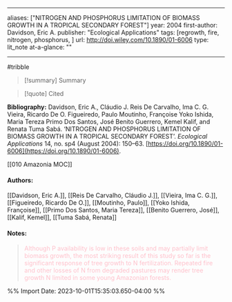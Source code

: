   
---
aliases: ["NITROGEN AND PHOSPHORUS LIMITATION OF BIOMASS GROWTH IN A TROPICAL SECONDARY FOREST"] 
year: 2004 
first-author: Davidson, Eric A.
publisher: "Ecological Applications" 
tags: [regrowth, fire, nitrogen, phosphorus, ]
url: http://doi.wiley.com/10.1890/01-6006 
type: lit_note
at-a-glance: ""

--- 
#tribble
>[!summary] Summary

>[!quote] Cited

**Bibliography:** Davidson, Eric A., Cláudio J. Reis De Carvalho, Ima C. G. Vieira, Ricardo De O. Figueiredo, Paulo Moutinho, Françoise Yoko Ishida, Maria Tereza Primo Dos Santos, José Benito Guerrero, Kemel Kalif, and Renata Tuma Sabá. ‘NITROGEN AND PHOSPHORUS LIMITATION OF BIOMASS GROWTH IN A TROPICAL SECONDARY FOREST’. _Ecological Applications_ 14, no. sp4 (August 2004): 150–63. [https://doi.org/10.1890/01-6006](https://doi.org/10.1890/01-6006). 

[[010 Amazonia MOC]]    
#### Authors:
[[Davidson, Eric A.]], [[Reis De Carvalho, Cláudio J.]], [[Vieira, Ima C. G.]], [[Figueiredo, Ricardo De O.]], [[Moutinho, Paulo]], [[Yoko Ishida, Françoise]], [[Primo Dos Santos, Maria Tereza]], [[Benito Guerrero, José]], [[Kalif, Kemel]], [[Tuma Sabá, Renata]]
#### Notes:
 

> <span style="color: #FFC0CB">Although P availability is low in these soils and may partially limit biomass growth, the most striking result of this study so far is the significant response of tree growth to N fertilization. Repeated fire and other losses of N from degraded pastures may render tree growth N limited in some young Amazonian forests.</span>

 

%% Import Date: 2023-10-01T15:35:03.650-04:00 %%
